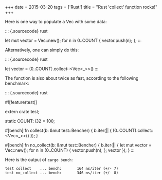 +++
date = 2015-03-20
tags = ['Rust']
title = "Rust 'collect' function rocks!"
+++

Here is one way to populate a Vec with some data:

::: {.sourcecode}
rust

let mut vector = Vec::new(); for n in 0..COUNT { vector.push(n); };
:::

Alternatively, one can simply do this:

::: {.sourcecode}
rust

let vector = (0..COUNT).collect::\<Vec\<\_\>\>()
:::

The function is also about twice as fast, according to the following
benchmark:

::: {.sourcecode}
rust

\#!\[feature(test)\]

extern crate test;

static COUNT: i32 = 100;

\#\[bench\] fn collect(b: &mut test::Bencher) { b.iter(\|\| {
(0..COUNT).collect::\<Vec\<\_\>\>() }); }

\#\[bench\] fn no\_collect(b: &mut test::Bencher) { b.iter(\|\| { let
mut vector = Vec::new(); for n in (0..COUNT) { vector.push(n); }; vector
}); }
:::

Here is the output of `cargo bench`:

    test collect    ... bench:       164 ns/iter (+/- 7)
    test no_collect ... bench:       346 ns/iter (+/- 8)
